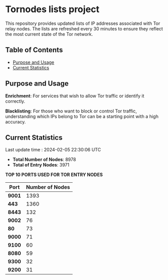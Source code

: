 # Tornodes lists project

This repository provides updated lists of IP addresses associated with Tor relay nodes. The lists are refreshed every 30 minutes to ensure they reflect the most current state of the Tor network.

## Table of Contents

- [Purpose and Usage](#purpose-and-usage)
- [Current Statistics](#current-statistics)


## Purpose and Usage

**Enrichment**: For services that wish to allow Tor traffic or identify it correctly.

**Blacklisting**: For those who want to block or control Tor traffic, understanding which IPs belong to Tor can be a starting point with a high accuracy.

## Current Statistics

Last update time : 2024-02-05 22:30:06 UTC

- **Total Number of Nodes**: 8978
- **Total of Entry Nodes**: 3971

**TOP 10 PORTS USED FOR TOR ENTRY NODES**

| **Port** | **Number of Nodes** |
|------|-----------------|
| **9001**   | 1393  |
| **443**   | 1360  |
| **8443**   | 132  |
| **9002**   | 76  |
| **80**   | 73  |
| **9000**   | 71  |
| **9100**   | 60  |
| **8080**   | 59  |
| **9300**   | 32  |
| **9200**   | 31  |

